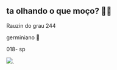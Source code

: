 ## **ta olhando o que moço?** 🥶🤔 

Rauzin do grau 244

germiniano 👼

018- sp


![](https://media1.tenor.com/m/PKKCAakpBZIAAAAC/neyney-neymar.gif).

